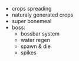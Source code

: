 - crops spreading
- naturaly generated crops
- super bonemeal
- boss:
    - bossbar system
    - water regen
    - spawn & die
    - spikes
